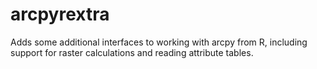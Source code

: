 # arcpyrextra

Adds some additional interfaces to working with arcpy from R, including 
support for raster calculations and reading attribute tables.
